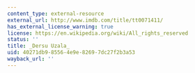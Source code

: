 ```yaml
---
content_type: external-resource
external_url: http://www.imdb.com/title/tt0071411/
has_external_license_warning: true
license: https://en.wikipedia.org/wiki/All_rights_reserved
status: ''
title: _Dersu Uzala_
uid: 40271db9-8556-4e9e-8269-7dc27f2b3a53
wayback_url: ''
---
```

